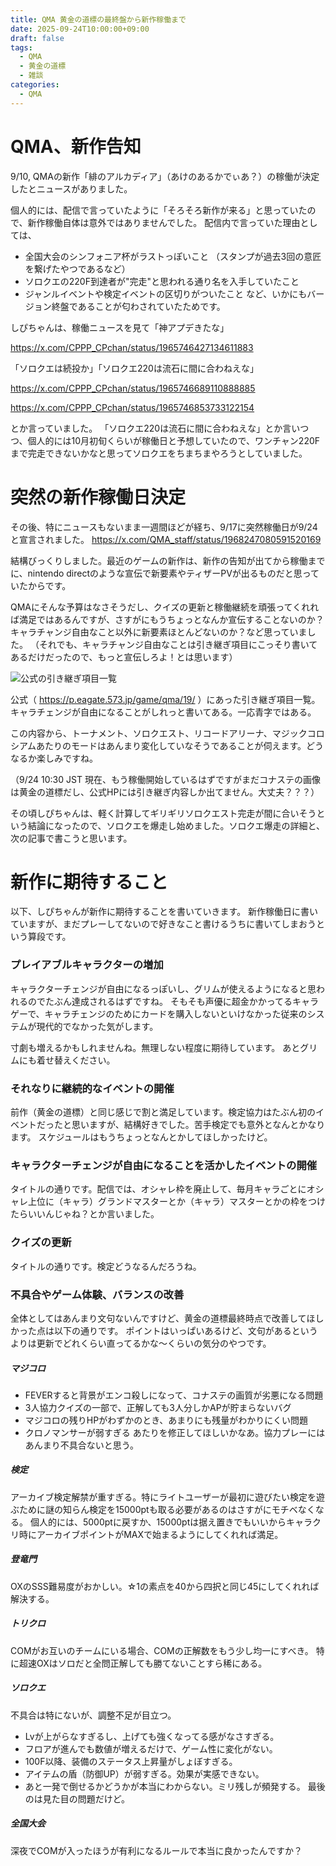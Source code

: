 ```yaml
---
title: QMA 黄金の道標の最終盤から新作稼働まで
date: 2025-09-24T10:00:00+09:00
draft: false
tags:
  - QMA
  - 黄金の道標
  - 雑談
categories:
  - QMA
---
```

# QMA、新作告知
9/10, QMAの新作「緋のアルカディア」（あけのあるかでぃあ？）の稼働が決定したとニュースがありました。

個人的には、配信で言っていたように「そろそろ新作が来る」と思っていたので、新作稼働自体は意外ではありませんでした。
配信内で言っていた理由としては、

* 全国大会のシンフォニア杯がラストっぽいこと
  （スタンプが過去3回の意匠を繋げたやつであるなど）
* ソロクエの220F到達者が"完走"と思われる通り名を入手していたこと
* ジャンルイベントや検定イベントの区切りがついたこと
など、いかにもバージョン終盤であることが匂わされていたためです。

しぴちゃんは、稼働ニュースを見て「神アプデきたな」

https://x.com/CPPP_CPchan/status/1965746427134611883

「ソロクエは続投か」「ソロクエ220は流石に間に合わねえな」

https://x.com/CPPP_CPchan/status/1965746689110888885

https://x.com/CPPP_CPchan/status/1965746853733122154

とか言っていました。
「ソロクエ220は流石に間に合わねえな」とか言いつつ、個人的には10月初旬くらいが稼働日と予想していたので、ワンチャン220Fまで完走できないかなと思ってソロクエをちまちまやろうとしていました。

# 突然の新作稼働日決定
その後、特にニュースもないまま一週間ほどが経ち、9/17に突然稼働日が9/24と宣言されました。
https://x.com/QMA_staff/status/1968247080591520169

結構びっくりしました。最近のゲームの新作は、新作の告知が出てから稼働までに、nintendo directのような宣伝で新要素やティザーPVが出るものだと思っていたからです。

QMAにそんな予算はなさそうだし、クイズの更新と稼働継続を頑張ってくれれば満足ではあるんですが、さすがにもうちょっとなんか宣伝することないのか？キャラチャンジ自由なこと以外に新要素ほとんどないのか？など思っていました。
（それでも、キャラチャンジ自由なことは引き継ぎ項目にこっそり書いてあるだけだったので、もっと宣伝しろよ！とは思います）

<img src=" https://blog.cppp-cpchan.org/images/2025/09/24/img_20250924103734.png" alt="公式の引き継ぎ項目一覧">

公式（ https://p.eagate.573.jp/game/qma/19/ ）にあった引き継ぎ項目一覧。
キャラチェンジが自由になることがしれっと書いてある。一応青字ではある。

この内容から、トーナメント、ソロクエスト、リコードアリーナ、マジックコロシアムあたりのモードはあんまり変化していなそうであることが伺えます。どうなるか楽しみですね。

（9/24 10:30 JST 現在、もう稼働開始しているはずですがまだコナステの画像は黄金の道標だし、公式HPには引き継ぎ内容しか出てません。大丈夫？？？）

その頃しぴちゃんは、軽く計算してギリギリソロクエスト完走が間に合いそうという結論になったので、ソロクエを爆走し始めました。ソロクエ爆走の詳細と、次の記事で書こうと思います。

# 新作に期待すること
以下、しぴちゃんが新作に期待することを書いていきます。
新作稼働日に書いていますが、まだプレーしてないので好きなこと書けるうちに書いてしまおうという算段です。

### プレイアブルキャラクターの増加
キャラクターチェンジが自由になるっぽいし、グリムが使えるようになると思われるのでたぶん達成されるはずですね。
そもそも声優に超金かかってるキャラゲーで、キャラチェンジのためにカードを購入しないといけなかった従来のシステムが現代的でなかった気がします。

寸劇も増えるかもしれませんね。無理しない程度に期待しています。
あとグリムにも着せ替えください。

### それなりに継続的なイベントの開催
前作（黄金の道標）と同じ感じで割と満足しています。検定協力はたぶん初のイベントだったと思いますが、結構好きでした。苦手検定でも意外となんとかなります。
スケジュールはもうちょっとなんとかしてほしかったけど。

### キャラクターチェンジが自由になることを活かしたイベントの開催
タイトルの通りです。配信では、オシャレ枠を廃止して、毎月キャラごとにオシャレ上位に（キャラ）グランドマスターとか（キャラ）マスターとかの枠をつけたらいいんじゃね？とか言いました。

### クイズの更新
タイトルの通りです。検定どうなるんだろうね。

### 不具合やゲーム体験、バランスの改善
全体としてはあんまり文句ないんですけど、黄金の道標最終時点で改善してほしかった点は以下の通りです。
ポイントはいっぱいあるけど、文句があるというよりは更新でどれくらい直ってるかな〜くらいの気分のやつです。

##### マジコロ
* FEVERすると背景がエンコ殺しになって、コナステの画質が劣悪になる問題
* 3人協力クイズの一部で、正解しても3人分しかAPが貯まらないバグ
* マジコロの残りHPがわずかのとき、あまりにも残量がわかりにくい問題
* クロノマンサーが弱すぎる
あたりを修正してほしいかなあ。協力プレーにはあんまり不具合ないと思う。

##### 検定
アーカイブ検定解禁が重すぎる。特にライトユーザーが最初に遊びたい検定を遊ぶために謎の知らん検定を15000ptも取る必要があるのはさすがにモチベなくなる。
個人的には、5000ptに戻すか、15000ptは据え置きでもいいからキャラクリ時にアーカイブポイントがMAXで始まるようにしてくれれば満足。

##### 登竜門
OXのSSS難易度がおかしい。☆1の素点を40から四択と同じ45にしてくれれば解決する。

##### トリクロ
COMがお互いのチームにいる場合、COMの正解数をもう少し均一にすべき。
特に超速OXはソロだと全問正解しても勝てないことすら稀にある。

##### ソロクエ
不具合は特にないが、調整不足が目立つ。
* Lvが上がらなすぎるし、上げても強くなってる感がなさすぎる。
* フロアが進んでも数値が増えるだけで、ゲーム性に変化がない。
* 100F以降、装備のステータス上昇量がしょぼすぎる。
* アイテムの盾（防御UP）が弱すぎる。効果が実感できない。
* あと一発で倒せるかどうかが本当にわからない。ミリ残しが頻発する。
最後のは見た目の問題だけど。

##### 全国大会
深夜でCOMが入ったほうが有利になるルールで本当に良かったんですか？